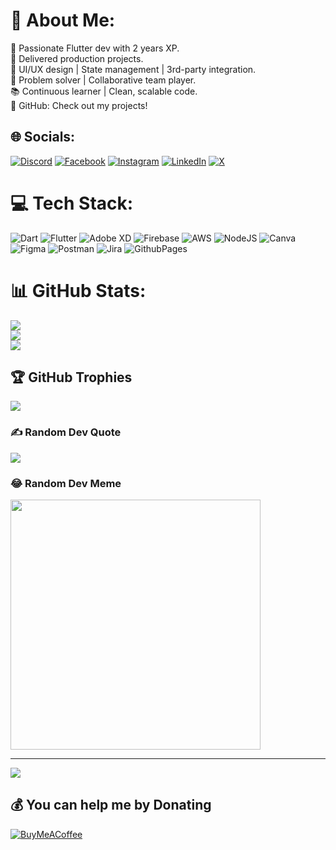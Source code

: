 # 💫 About Me:
💙 Passionate Flutter dev with 2 years XP.<br>🌟 Delivered production projects.<br>🎨 UI/UX design | State management | 3rd-party integration.<br>🧠 Problem solver | Collaborative team player.<br>📚 Continuous learner | Clean, scalable code.<br>🚀 GitHub: Check out my projects!


## 🌐 Socials:
[![Discord](https://img.shields.io/badge/Discord-%237289DA.svg?logo=discord&logoColor=white)](https://discord.gg/xubair305) [![Facebook](https://img.shields.io/badge/Facebook-%231877F2.svg?logo=Facebook&logoColor=white)](https://facebook.com/jubair.khan.524) [![Instagram](https://img.shields.io/badge/Instagram-%23E4405F.svg?logo=Instagram&logoColor=white)](https://instagram.com/_the_jay) [![LinkedIn](https://img.shields.io/badge/LinkedIn-%230077B5.svg?logo=linkedin&logoColor=white)](https://linkedin.com/in/jubair-804046231) [![X](https://img.shields.io/badge/X-black.svg?logo=X&logoColor=white)](https://x.com/JubairAnsari305) 

# 💻 Tech Stack:
![Dart](https://img.shields.io/badge/dart-%230175C2.svg?style=for-the-badge&logo=dart&logoColor=white) ![Flutter](https://img.shields.io/badge/Flutter-%2302569B.svg?style=for-the-badge&logo=Flutter&logoColor=white) ![Adobe XD](https://img.shields.io/badge/Adobe%20XD-470137?style=for-the-badge&logo=Adobe%20XD&logoColor=#FF61F6) ![Firebase](https://img.shields.io/badge/firebase-%23039BE5.svg?style=for-the-badge&logo=firebase) ![AWS](https://img.shields.io/badge/AWS-%23FF9900.svg?style=for-the-badge&logo=amazon-aws&logoColor=white) ![NodeJS](https://img.shields.io/badge/node.js-6DA55F?style=for-the-badge&logo=node.js&logoColor=white) ![Canva](https://img.shields.io/badge/Canva-%2300C4CC.svg?style=for-the-badge&logo=Canva&logoColor=white) ![Figma](https://img.shields.io/badge/figma-%23F24E1E.svg?style=for-the-badge&logo=figma&logoColor=white) ![Postman](https://img.shields.io/badge/Postman-FF6C37?style=for-the-badge&logo=postman&logoColor=white) ![Jira](https://img.shields.io/badge/jira-%230A0FFF.svg?style=for-the-badge&logo=jira&logoColor=white) ![GithubPages](https://img.shields.io/badge/github%20pages-121013?style=for-the-badge&logo=github&logoColor=white)
# 📊 GitHub Stats:
![](https://github-readme-stats.vercel.app/api?username=xubair305&theme=jolly&hide_border=true&include_all_commits=true&count_private=false)<br/>
![](https://github-readme-streak-stats.herokuapp.com/?user=xubair305&theme=jolly&hide_border=true)<br/>
![](https://github-readme-stats.vercel.app/api/top-langs/?username=xubair305&theme=jolly&hide_border=true&include_all_commits=true&count_private=false&layout=compact)

## 🏆 GitHub Trophies
![](https://github-profile-trophy.vercel.app/?username=xubair305&theme=dracula&no-frame=true&no-bg=true&margin-w=4)

### ✍️ Random Dev Quote
![](https://quotes-github-readme.vercel.app/api?type=horizontal&theme=dark)

### 😂 Random Dev Meme
<img src='https://randommeme-five.vercel.app/' style="height: 400px;"/>

---
[![](https://visitcount.itsvg.in/api?id=xubair305&icon=0&color=0)](https://visitcount.itsvg.in)

  ## 💰 You can help me by Donating
  [![BuyMeACoffee](https://img.shields.io/badge/Buy%20Me%20a%20Coffee-ffdd00?style=for-the-badge&logo=buy-me-a-coffee&logoColor=black)](https://buymeacoffee.com/xubair305) 

  
<!-- Proudly created with GPRM ( https://gprm.itsvg.in ) -->

